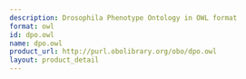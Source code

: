 ```yaml
---
description: Drosophila Phenotype Ontology in OWL format
format: owl
id: dpo.owl
name: dpo.owl
product_url: http://purl.obolibrary.org/obo/dpo.owl
layout: product_detail
---
```

